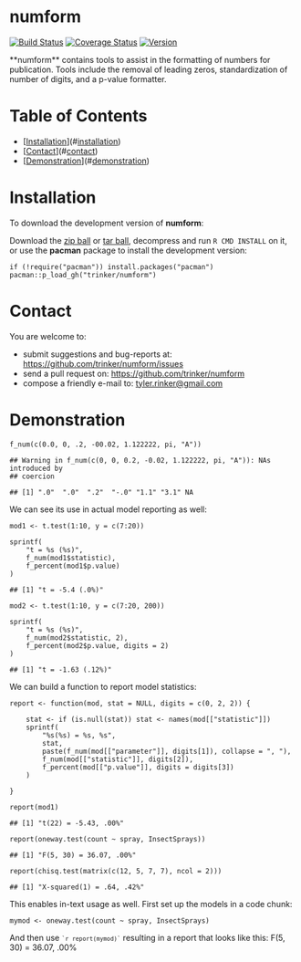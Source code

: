 numform
============


[![Build
Status](https://travis-ci.org/trinker/numform/svg?branch=master)](https://travis-ci.org/trinker/numform)
[![Coverage
Status](https://coveralls.io/repos/trinker/numform/badge.svg?branch=master)](https://coveralls.io/r/trinker/numform/branch=master)
<a href="https://img.shields.io/badge/Version-0.0.1-orange.svg"><img src="https://img.shields.io/badge/Version-0.0.1-orange.svg" alt="Version"/></a>
</p>
**numform** contains tools to assist in the formatting of numbers for
publication. Tools include the removal of leading zeros, standardization
of number of digits, and a p-value formatter.


Table of Contents
============

-   [[Installation](#installation)](#[installation](#installation))
-   [[Contact](#contact)](#[contact](#contact))
-   [[Demonstration](#demonstration)](#[demonstration](#demonstration))

Installation
============


To download the development version of **numform**:

Download the [zip
ball](https://github.com/trinker/numform/zipball/master) or [tar
ball](https://github.com/trinker/numform/tarball/master), decompress and
run `R CMD INSTALL` on it, or use the **pacman** package to install the
development version:

    if (!require("pacman")) install.packages("pacman")
    pacman::p_load_gh("trinker/numform")

Contact
=======

You are welcome to: 
* submit suggestions and bug-reports at: <https://github.com/trinker/numform/issues> 
* send a pull request on: <https://github.com/trinker/numform> 
* compose a friendly e-mail to: <tyler.rinker@gmail.com>


Demonstration
=============

    f_num(c(0.0, 0, .2, -00.02, 1.122222, pi, "A"))

    ## Warning in f_num(c(0, 0, 0.2, -0.02, 1.122222, pi, "A")): NAs introduced by
    ## coercion

    ## [1] ".0"  ".0"  ".2"  "-.0" "1.1" "3.1" NA

We can see its use in actual model reporting as well:

    mod1 <- t.test(1:10, y = c(7:20))

    sprintf(
        "t = %s (%s)",
        f_num(mod1$statistic),
        f_percent(mod1$p.value)
    )

    ## [1] "t = -5.4 (.0%)"

    mod2 <- t.test(1:10, y = c(7:20, 200))

    sprintf(
        "t = %s (%s)",
        f_num(mod2$statistic, 2),
        f_percent(mod2$p.value, digits = 2)
    )

    ## [1] "t = -1.63 (.12%)"

We can build a function to report model statistics:

    report <- function(mod, stat = NULL, digits = c(0, 2, 2)) {
        
        stat <- if (is.null(stat)) stat <- names(mod[["statistic"]])
        sprintf(
            "%s(%s) = %s, %s", 
            stat,
            paste(f_num(mod[["parameter"]], digits[1]), collapse = ", "),
            f_num(mod[["statistic"]], digits[2]),
            f_percent(mod[["p.value"]], digits = digits[3])
        )

    }

    report(mod1)

    ## [1] "t(22) = -5.43, .00%"

    report(oneway.test(count ~ spray, InsectSprays))

    ## [1] "F(5, 30) = 36.07, .00%"

    report(chisq.test(matrix(c(12, 5, 7, 7), ncol = 2)))

    ## [1] "X-squared(1) = .64, .42%"

This enables in-text usage as well. First set up the models in a code
chunk:

    mymod <- oneway.test(count ~ spray, InsectSprays)

And then use <code class="r">`` `r report(mymod)` ``</code> resulting in
a report that looks like this: F(5, 30) = 36.07, .00%